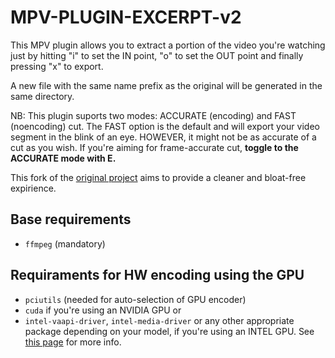 # MPV-PLUGIN-EXCERPT-v2

This MPV plugin allows you to extract a portion of the video you're watching just by hitting "i" to set the IN point, "o" to set the OUT point and finally pressing "x" to export.

A new file with the same name prefix as the original will be generated in the same directory.

NB: This plugin suports two modes: ACCURATE (encoding) and FAST (noencoding) cut. The FAST option is the default and will export your video segment in the blink of an eye. HOWEVER, it might not be as accurate of a cut as you wish. If you're aiming for frame-accurate cut, **toggle to the ACCURATE mode with E.**

This fork of the [original project](https://github.com/lvml/mpv-plugin-excerpt) aims to provide a cleaner and bloat-free expirience. 

## Base requirements

- `ffmpeg` (mandatory)


## Requiraments for HW encoding using the GPU

- `pciutils` (needed for auto-selection of GPU encoder)
- `cuda` if you're using an NVIDIA GPU or
- `intel-vaapi-driver`, `intel-media-driver` or any other appropriate package depending on your model, if you're using an INTEL GPU. See [this page](https://wiki.archlinux.org/title/Hardware_video_acceleration) for more info.
